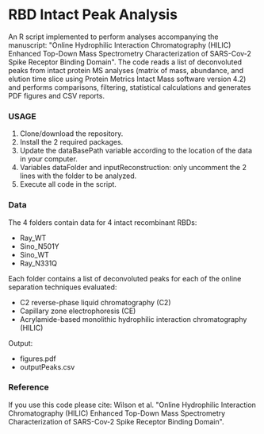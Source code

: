 # RBD Intact Peak Analysis

An R script implemented to perform analyses accompanying the manuscript:
"Online Hydrophilic Interaction Chromatography (HILIC) Enhanced Top-Down Mass Spectrometry Characterization of SARS-Cov-2 Spike Receptor Binding Domain".
The code reads a list of deconvoluted peaks from intact protein MS analyses (matrix of mass, abundance, and elution time slice using Protein Metrics Intact Mass software version 4.2) and performs comparisons, filtering, statistical calculations and generates PDF figures and CSV reports.

### USAGE

1. Clone/download the repository.
2. Install the 2 required packages.
3. Update the dataBasePath variable according to the location of the data in your computer.
4. Variables dataFolder and inputReconstruction: only uncomment the 2 lines with the folder to be analyzed.
5. Execute all code in the script.

### Data

The 4 folders contain data for 4 intact recombinant RBDs: 
* Ray_WT
* Sino_N501Y
* Sino_WT
* Ray_N331Q

Each folder contains a list of deconvoluted peaks for each of the online separation techniques evaluated: 
* C2 reverse-phase liquid chromatography (C2)
* Capillary zone electrophoresis (CE)
* Acrylamide-based monolithic hydrophilic interaction chromatography (HILIC) 

Output:
* figures.pdf
* outputPeaks.csv

### Reference

If you use this code please cite:
Wilson et al. "Online Hydrophilic Interaction Chromatography (HILIC) Enhanced Top-Down Mass Spectrometry Characterization of SARS-Cov-2 Spike Receptor Binding Domain".
